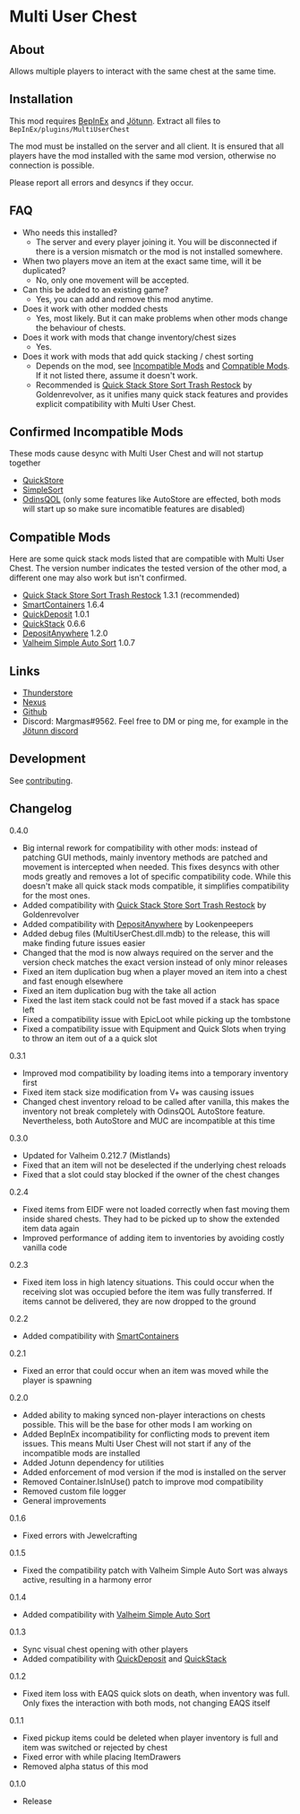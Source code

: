 # Multi User Chest


## About
Allows multiple players to interact with the same chest at the same time.


## Installation
This mod requires [BepInEx](https://valheim.thunderstore.io/package/denikson/BepInExPack_Valheim/) and [Jötunn](https://valheim.thunderstore.io/package/ValheimModding/Jotunn/).
Extract all files to `BepInEx/plugins/MultiUserChest`

The mod must be installed on the server and all client.
It is ensured that all players have the mod installed with the same mod version, otherwise no connection is possible.

Please report all errors and desyncs if they occur.


## FAQ
- Who needs this installed?
  - The server and every player joining it. You will be disconnected if there is a version mismatch or the mod is not installed somewhere.
- When two players move an item at the exact same time, will it be duplicated?
  - No, only one movement will be accepted.
- Can this be added to an existing game?
  - Yes, you can add and remove this mod anytime.
- Does it work with other modded chests
  - Yes, most likely. But it can make problems when other mods change the behaviour of chests.
- Does it work with mods that change inventory/chest sizes
  - Yes.
- Does it work with mods that add quick stacking / chest sorting
  - Depends on the mod, see [Incompatible Mods](#confirmed-incompatible-mods) and [Compatible Mods](#compatible-mods). If it not listed there, assume it doesn't work.
  - Recommended is [Quick Stack Store Sort Trash Restock](https://valheim.thunderstore.io/package/Goldenrevolver/Quick_Stack_Store_Sort_Trash_Restock) by Goldenrevolver, as it unifies many quick stack features and provides explicit compatibility with Multi User Chest.

## Confirmed Incompatible Mods
These mods cause desync with Multi User Chest and will not startup together
- [QuickStore](https://www.nexusmods.com/valheim/mods/1595)
- [SimpleSort](https://www.nexusmods.com/valheim/mods/584)
- [OdinsQOL](https://valheim.thunderstore.io/package/OdinPlus/OdinsQOL) (only some features like AutoStore are effected, both mods will start up so make sure incomatible features are disabled)


## Compatible Mods
Here are some quick stack mods listed that are compatible with Multi User Chest.
The version number indicates the tested version of the other mod, a different one may also work but isn't confirmed.
- [Quick Stack Store Sort Trash Restock](https://valheim.thunderstore.io/package/Goldenrevolver/Quick_Stack_Store_Sort_Trash_Restock) 1.3.1 (recommended)
- [SmartContainers](https://www.nexusmods.com/valheim/mods/332) 1.6.4
- [QuickDeposit](https://valheim.thunderstore.io/package/MaGic/Quick_Deposit) 1.0.1
- [QuickStack](https://valheim.thunderstore.io/package/damnsneaker/QuickStack) 0.6.6
- [DepositAnywhere](https://valheim.thunderstore.io/package/Lookenpeepers/DepositAnywhere) 1.2.0
- [Valheim Simple Auto Sort](https://www.nexusmods.com/valheim/mods/1824) 1.0.7


## Links
- [Thunderstore](https://valheim.thunderstore.io/package/MSchmoecker/MultiUserChest/)
- [Nexus](https://www.nexusmods.com/valheim/mods/1766)
- [Github](https://github.com/MSchmoecker/No-Chest-Block)
- Discord: Margmas#9562. Feel free to DM or ping me, for example in the [Jötunn discord](https://discord.gg/DdUt6g7gyA)


## Development
See [contributing](https://github.com/MSchmoecker/No-Chest-Block/blob/master/CONTRIBUTING.md).


## Changelog
0.4.0
- Big internal rework for compatibility with other mods: instead of patching GUI methods, mainly inventory methods are patched and movement is intercepted when needed. This fixes desyncs with other mods greatly and removes a lot of specific compatibility code. While this doesn't make all quick stack mods compatible, it simplifies compatibility for the most ones.
- Added compatibility with [Quick Stack Store Sort Trash Restock](https://valheim.thunderstore.io/package/Goldenrevolver/Quick_Stack_Store_Sort_Trash_Restock) by Goldenrevolver
- Added compatibility with [DepositAnywhere](https://valheim.thunderstore.io/package/Lookenpeepers/DepositAnywhere) by Lookenpeepers
- Added debug files (MultiUserChest.dll.mdb) to the release, this will make finding future issues easier
- Changed that the mod is now always required on the server and the version check matches the exact version instead of only minor releases
- Fixed an item duplication bug when a player moved an item into a chest and fast enough elsewhere
- Fixed an item duplication bug with the take all action
- Fixed the last item stack could not be fast moved if a stack has space left
- Fixed a compatibility issue with EpicLoot while picking up the tombstone
- Fixed a compatibility issue with Equipment and Quick Slots when trying to throw an item out of a a quick slot

0.3.1
- Improved mod compatibility by loading items into a temporary inventory first
- Fixed item stack size modification from V+ was causing issues
- Changed chest inventory reload to be called after vanilla, this makes the inventory not break completely with OdinsQOL AutoStore feature. Nevertheless, both AutoStore and MUC are incompatible at this time

0.3.0
- Updated for Valheim 0.212.7 (Mistlands)
- Fixed that an item will not be deselected if the underlying chest reloads
- Fixed that a slot could stay blocked if the owner of the chest changes

0.2.4
- Fixed items from EIDF were not loaded correctly when fast moving them inside shared chests. They had to be picked up to show the extended item data again
- Improved performance of adding item to inventories by avoiding costly vanilla code

0.2.3
- Fixed item loss in high latency situations. This could occur when the receiving slot was occupied before the item was fully transferred. If items cannot be delivered, they are now dropped to the ground

0.2.2
- Added compatibility with [SmartContainers](https://www.nexusmods.com/valheim/mods/332)

0.2.1
- Fixed an error that could occur when an item was moved while the player is spawning

0.2.0
- Added ability to making synced non-player interactions on chests possible. This will be the base for other mods I am working on
- Added BepInEx incompatibility for conflicting mods to prevent item issues. This means Multi User Chest will not start if any of the incompatible mods are installed
- Added Jotunn dependency for utilities
- Added enforcement of mod version if the mod is installed on the server
- Removed Container.IsInUse() patch to improve mod compatibility
- Removed custom file logger
- General improvements

0.1.6
- Fixed errors with Jewelcrafting

0.1.5
- Fixed the compatibility patch with Valheim Simple Auto Sort was always active, resulting in a harmony error

0.1.4
- Added compatibility with [Valheim Simple Auto Sort](https://www.nexusmods.com/valheim/mods/1824)

0.1.3
- Sync visual chest opening with other players
- Added compatibility with [QuickDeposit](https://valheim.thunderstore.io/package/MaGic/Quick_Deposit/) and [QuickStack](https://valheim.thunderstore.io/package/damnsneaker/QuickStack/)

0.1.2
- Fixed item loss with EAQS quick slots on death, when inventory was full. Only fixes the interaction with both mods, not changing EAQS itself

0.1.1
- Fixed pickup items could be deleted when player inventory is full and item was switched or rejected by chest
- Fixed error with while placing ItemDrawers
- Removed alpha status of this mod

0.1.0
- Release
